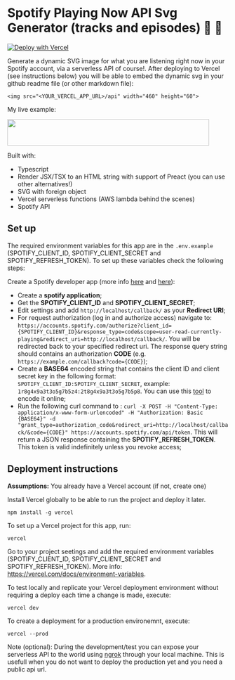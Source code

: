 # Spotify Playing Now API Svg Generator (tracks and episodes) 🚀 🎵 

[![Deploy with Vercel](https://vercel.com/button)](https://vercel.com/new/git/external?repository-url=https%3A%2F%2Fgithub.com%2Falexmarqs%2Fspotify-now-playing-svg)

Generate a dynamic SVG image for what you are listening right now in your Spotify account, via a serverless API of course!. After deploying to Vercel (see instructions below) you will be able to embed the dynamic svg in your github readme file (or other markdown file):

`<img src="<YOUR_VERCEL_APP_URL>/api" width="460" height="60">`

My live example:

<img src="https://spotify-now-playing-svg.vercel.app/api" width="460" height="60">

Built with:

- Typescript
- Render JSX/TSX to an HTML string with support of Preact (you can use other alternatives!)
- SVG with foreign object
- Vercel serverless functions (AWS lambda behind the scenes)
- Spotify API

## Set up

The required environment variables for this app are in the `.env.example` (SPOTIFY_CLIENT_ID, SPOTIFY_CLIENT_SECRET and SPOTIFY_REFRESH_TOKEN). To set up these variables check the following steps:

Create a Spotify developer app (more info [here](https://developer.spotify.com/documentation/general/guides/app-settings/) and [here](https://developer.spotify.com/documentation/general/guides/authorization-guide/)):

- Create a **spotify application**;
- Get the **SPOTIFY_CLIENT_ID** and **SPOTIFY_CLIENT_SECRET**;
- Edit settings and add `http://localhost/callback/` as your **Redirect URI**;
- For request authorization (log in and authorize access) navigate to: `https://accounts.spotify.com/authorize?client_id={SPOTIFY_CLIENT_ID}&response_type=code&scope=user-read-currently-playing&redirect_uri=http://localhost/callback/`. You will be redirected back to your specified redirect uri. The response query string should contains an authorization **CODE** (e.g. `https://example.com/callback?code={CODE}`);
- Create a **BASE64** encoded string that contains the client ID and client secret key in the following format: `SPOTIFY_CLIENT_ID:SPOTIFY_CLIENT_SECRET`, example: `1r8g4x9a3t3o5g7b5z4:2t8g4x9a3t3o5g7b5p8`. You can use this [tool](https://www.base64encode.org/) to encode it online;
- Run the following curl command to : `curl -X POST -H "Content-Type: application/x-www-form-urlencoded" -H "Authorization: Basic {BASE64}" -d "grant_type=authorization_code&redirect_uri=http://localhost/callback/&code={CODE}" https://accounts.spotify.com/api/token`. This will return a JSON response containing the **SPOTIFY_REFRESH_TOKEN**. This token is valid indefinitely unless you revoke access;

## Deployment instructions

**Assumptions:** You already have a Vercel account (if not, create one)

Install Vercel globally to be able to run the project and deploy it later.

```
npm install -g vercel
```

To set up a Vercel project for this app, run:

```
vercel
```

Go to your project seetings and add the required environment variables (SPOTIFY_CLIENT_ID, SPOTIFY_CLIENT_SECRET and SPOTIFY_REFRESH_TOKEN). More info: https://vercel.com/docs/environment-variables.

To test locally and replicate your Vercel deployment environment without requiring a deploy each time a change is made, execute:

```
vercel dev
```

To create a deployment for a production environemnt, execute:

```
vercel --prod
```

Note (optional):
During the development/test you can expose your serverless API to the world using [ngrok](https://ngrok.com/) through your local machine. This is usefull when you do not want to deploy the production yet and you need a public api url.

